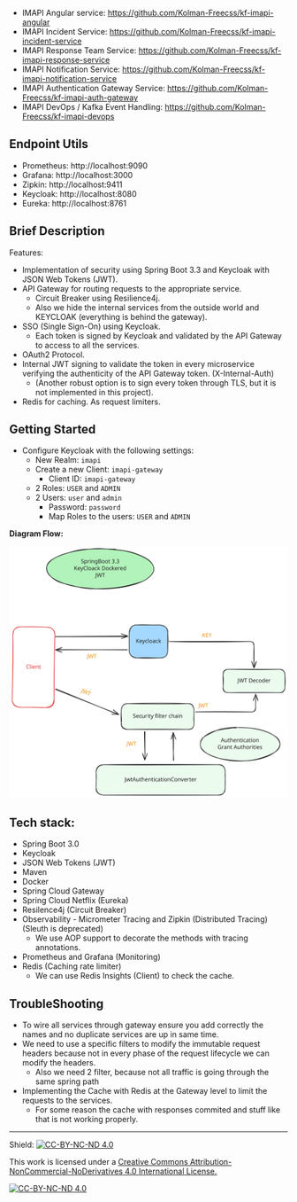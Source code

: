 - IMAPI Angular service: https://github.com/Kolman-Freecss/kf-imapi-angular
- IMAPI Incident Service: https://github.com/Kolman-Freecss/kf-imapi-incident-service
- IMAPI Response Team Service: https://github.com/Kolman-Freecss/kf-imapi-response-service
- IMAPI Notification Service: https://github.com/Kolman-Freecss/kf-imapi-notification-service
- IMAPI Authentication Gateway Service: https://github.com/Kolman-Freecss/kf-imapi-auth-gateway
- IMAPI DevOps / Kafka Event Handling: https://github.com/Kolman-Freecss/kf-imapi-devops

## Endpoint Utils

- Prometheus: http://localhost:9090
- Grafana: http://localhost:3000
- Zipkin: http://localhost:9411
- Keycloak: http://localhost:8080
- Eureka: http://localhost:8761

## Brief Description

Features: 
- Implementation of security using Spring Boot 3.3 and Keycloak with JSON Web Tokens (JWT).
- API Gateway for routing requests to the appropriate service.
  - Circuit Breaker using Resilience4j.
  - Also we hide the internal services from the outside world and KEYCLOAK (everything is behind the gateway).
- SSO (Single Sign-On) using Keycloak.
  - Each token is signed by Keycloak and validated by the API Gateway to access to all the services.
- OAuth2 Protocol.
- Internal JWT signing to validate the token in every microservice verifying the authenticity of the API Gateway token. (X-Internal-Auth)
  - (Another robust option is to sign every token through TLS, but it is not implemented in this project).
- Redis for caching. As request limiters.

## Getting Started

- Configure Keycloak with the following settings:
  - New Realm: `imapi`
  - Create a new Client: `imapi-gateway`
    - Client ID: `imapi-gateway`
  - 2 Roles: `USER` and `ADMIN`
  - 2 Users: `user` and `admin`
    - Password: `password`
    - Map Roles to the users: `USER` and `ADMIN`

**Diagram Flow:**

![Diagram Flow](Diagram-Flow.svg)

## Tech stack:

- Spring Boot 3.0
- Keycloak
- JSON Web Tokens (JWT)
- Maven
- Docker
- Spring Cloud Gateway
- Spring Cloud Netflix (Eureka)
- Resilence4j (Circuit Breaker)
- Observability - Micrometer Tracing and Zipkin (Distributed Tracing) (Sleuth is deprecated)
  - We use AOP support to decorate the methods with tracing annotations.
- Prometheus and Grafana (Monitoring)
- Redis (Caching rate limiter)
  - We can use Redis Insights (Client) to check the cache.

## TroubleShooting

- To wire all services through gateway ensure you add correctly the names and no duplicate services are up in same time.
- We need to use a specific filters to modify the immutable request headers because not in every phase of the request lifecycle we can modify the headers.
  - Also we need 2 filter, because not all traffic is going through the same spring path
- Implementing the Cache with Redis at the Gateway level to limit the requests to the services.
  - For some reason the cache with responses commited and stuff like that is not working properly.


---

Shield: [![CC-BY-NC-ND 4.0][CC-BY-NC-ND-shield]][CC-BY-NC-ND]

This work is licensed under a [Creative Commons Attribution-NonCommercial-NoDerivatives 4.0 International License.][CC-BY-NC-ND]

[![CC-BY-NC-ND 4.0][CC-BY-NC-ND-image]][CC-BY-NC-ND]

[CC-BY-NC-ND-shield]: https://img.shields.io/badge/License-CC--BY--NC--ND--4.0-lightgrey
[CC-BY-NC-ND]: http://creativecommons.org/licenses/by-nc-nd/4.0/
[CC-BY-NC-ND-image]: https://i.creativecommons.org/l/by-nc-nd/4.0/88x31.png
